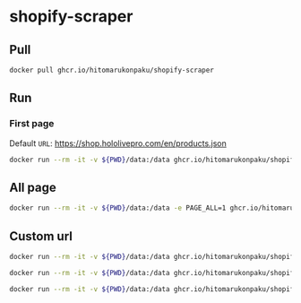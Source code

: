 # shopify-scraper

## Pull

```sh
docker pull ghcr.io/hitomarukonpaku/shopify-scraper
```

## Run

### First page

Default `URL`: <https://shop.hololivepro.com/en/products.json>

```sh
docker run --rm -it -v ${PWD}/data:/data ghcr.io/hitomarukonpaku/shopify-scraper
```

## All page

```sh
docker run --rm -it -v ${PWD}/data:/data -e PAGE_ALL=1 ghcr.io/hitomarukonpaku/shopify-scraper
```

## Custom url

```sh
docker run --rm -it -v ${PWD}/data:/data ghcr.io/hitomarukonpaku/shopify-scraper <URL>
```

```sh
docker run --rm -it -v ${PWD}/data:/data ghcr.io/hitomarukonpaku/shopify-scraper https://shop.hololivepro.com/products.json
```

```sh
docker run --rm -it -v ${PWD}/data:/data ghcr.io/hitomarukonpaku/shopify-scraper https://shop.hololivepro.com/en/products.json
```
